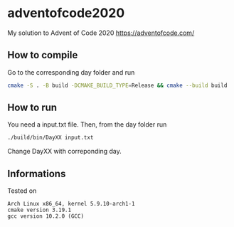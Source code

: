 # adventofcode2020

My solution to Advent of Code 2020
https://adventofcode.com/


## How to compile

Go to the corresponding day folder and run
``` bash
cmake -S . -B build -DCMAKE_BUILD_TYPE=Release && cmake --build build
```

## How to run

You need a input.txt file.
Then, from the day folder run

``` bash
./build/bin/DayXX input.txt 
```

Change DayXX with correponding day.


## Informations

Tested on 
```
Arch Linux x86_64, kernel 5.9.10-arch1-1 
cmake version 3.19.1
gcc version 10.2.0 (GCC) 
```

